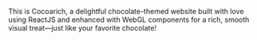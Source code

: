 This is Cocoarich, a delightful chocolate-themed website built with love using ReactJS and enhanced with WebGL components for a rich, smooth visual treat—just like your favorite chocolate!
